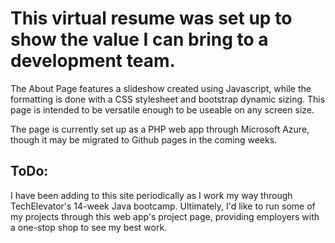 # This virtual resume was set up to show the value I can bring to a development team.  

The About Page features a slideshow created using Javascript, while the formatting is done with a CSS stylesheet and bootstrap dynamic sizing.  This page is intended to be versatile enough to be useable on any screen size.  

The page is currently set up as a PHP web app through Microsoft Azure, though it may be migrated to Github pages in the coming weeks.

## ToDo:

I have been adding to this site periodically as I work my way through TechElevator's 14-week Java bootcamp.  Ultimately, I'd like to run some of my projects through this web app's project page, providing employers with a one-stop shop to see my best work.
